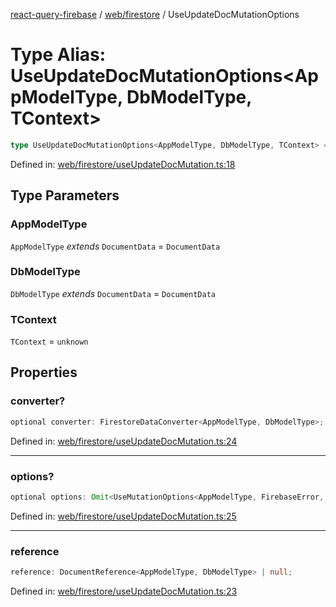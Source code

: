 [react-query-firebase](../../../modules.md) / [web/firestore](../index.md) / UseUpdateDocMutationOptions

# Type Alias: UseUpdateDocMutationOptions\<AppModelType, DbModelType, TContext\>

```ts
type UseUpdateDocMutationOptions<AppModelType, DbModelType, TContext> = object;
```

Defined in: [web/firestore/useUpdateDocMutation.ts:18](https://github.com/vpishuk/react-query-firebase/blob/10e2945f75363a784c3dfc0e90b9f7a489dcc848/web/firestore/useUpdateDocMutation.ts#L18)

## Type Parameters

### AppModelType

`AppModelType` *extends* `DocumentData` = `DocumentData`

### DbModelType

`DbModelType` *extends* `DocumentData` = `DocumentData`

### TContext

`TContext` = `unknown`

## Properties

### converter?

```ts
optional converter: FirestoreDataConverter<AppModelType, DbModelType>;
```

Defined in: [web/firestore/useUpdateDocMutation.ts:24](https://github.com/vpishuk/react-query-firebase/blob/10e2945f75363a784c3dfc0e90b9f7a489dcc848/web/firestore/useUpdateDocMutation.ts#L24)

***

### options?

```ts
optional options: Omit<UseMutationOptions<AppModelType, FirebaseError, UseUpdateDocMutationValues<DbModelType>, TContext>, "mutationFn" | "mutationKey">;
```

Defined in: [web/firestore/useUpdateDocMutation.ts:25](https://github.com/vpishuk/react-query-firebase/blob/10e2945f75363a784c3dfc0e90b9f7a489dcc848/web/firestore/useUpdateDocMutation.ts#L25)

***

### reference

```ts
reference: DocumentReference<AppModelType, DbModelType> | null;
```

Defined in: [web/firestore/useUpdateDocMutation.ts:23](https://github.com/vpishuk/react-query-firebase/blob/10e2945f75363a784c3dfc0e90b9f7a489dcc848/web/firestore/useUpdateDocMutation.ts#L23)

